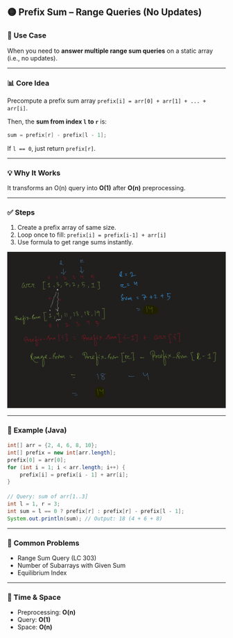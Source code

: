 

## 🟡 **Prefix Sum – Range Queries (No Updates)**

### 📌 **Use Case**  
When you need to **answer multiple range sum queries** on a static array (i.e., no updates).

---

### 📊 **Core Idea**  
Precompute a prefix sum array `prefix[i] = arr[0] + arr[1] + ... + arr[i]`.

Then, the **sum from index `l` to `r`** is:  
```java
sum = prefix[r] - prefix[l - 1];
```

If `l == 0`, just return `prefix[r]`.

---

### 💡 **Why It Works**
It transforms an O(n) query into **O(1)** after **O(n)** preprocessing.

---

### ✅ **Steps**
1. Create a prefix array of same size.
2. Loop once to fill: `prefix[i] = prefix[i-1] + arr[i]`
3. Use formula to get range sums instantly.

![alt text](prefix_sumasdfadsf.png)


---

### 📘 **Example (Java)**

```java
int[] arr = {2, 4, 6, 8, 10};
int[] prefix = new int[arr.length];
prefix[0] = arr[0];
for (int i = 1; i < arr.length; i++) {
    prefix[i] = prefix[i - 1] + arr[i];
}

// Query: sum of arr[1..3]
int l = 1, r = 3;
int sum = l == 0 ? prefix[r] : prefix[r] - prefix[l - 1];
System.out.println(sum); // Output: 18 (4 + 6 + 8)
```

---

### 🚀 **Common Problems**
- Range Sum Query (LC 303)
- Number of Subarrays with Given Sum
- Equilibrium Index

---

### 🔐 Time & Space
- Preprocessing: **O(n)**
- Query: **O(1)**
- Space: **O(n)**
